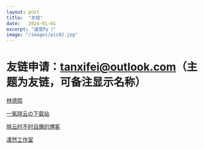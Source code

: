 ```yaml
---
layout: post
title:  "友链"
date:   2024-01-01
excerpt: "速度Py（"
image: "/images/pic02.jpg"
---
```


# **友链申请：tanxifei@outlook.com（主题为友链，可备注显示名称）**

[林德熙](https://blog.lindexi.com/)

[一氧晓云の下载站](https://d.oxyxc.top/)

[晓云时不时自爆的博客](https://blog.oxyxc.top/)

[潇然工作室](https://www.xrgzs.top/)
